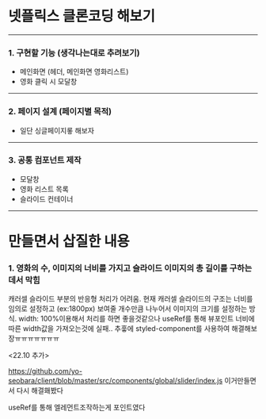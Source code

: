 # 넷플릭스 클론코딩 해보기

---

### 1. 구현할 기능 (생각나는대로 추려보기)

- 메인화면 (헤더, 메인화면 영화리스트)
- 영화 클릭 시 모달창

---

### 2. 페이지 설계 (페이지별 목적)

- 일단 싱글페이지롷 해보자

---

### 3. 공통 컴포넌트 제작

- 모달창
- 영화 리스트 목록
- 슬라이드 컨테이너

---

# 만들면서 삽질한 내용


### 1. 영화의 수, 이미지의 너비를 가지고 슬라이드 이미지의 총 길이를 구하는데서 막힘

캐러셀 슬라이드 부분의 반응형 처리가 어려움.
현재 캐러셀 슬라이드의 구조는 너비를 임의로 설정하고 (ex:1800px) 보여줄 개수만큼 나누어서 이미지의 크기를 설정하는 방식.
width: 100%이용해서 처리를 하면 좋을것같으나 useRef를 통해 뷰포인트 너비에따른 width값을 가져오는것에 실패.. 추훟에 styled-component를 사용하여 해결해보장ㅠㅠㅠㅠㅠㅠㅠ


<22.10 추가>


https://github.com/yo-seobara/client/blob/master/src/components/global/slider/index.js
이거만들면서 다시 해결홰봤다


useRef를 통해 엘레먼트조작하는게 포인트였다

